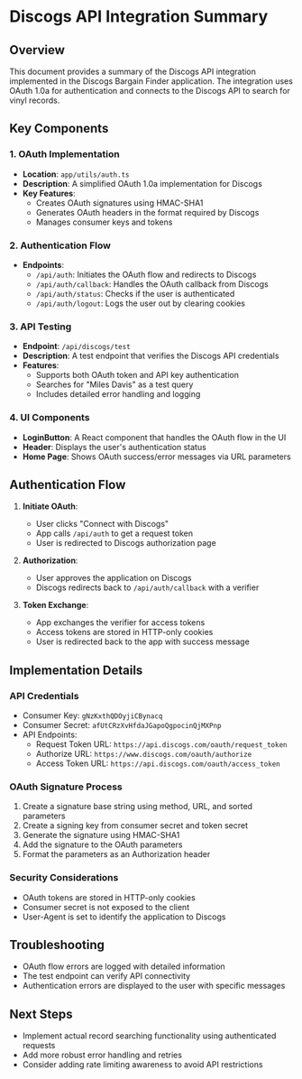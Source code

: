 # Discogs API Integration Summary

## Overview
This document provides a summary of the Discogs API integration implemented in the Discogs Bargain Finder application. The integration uses OAuth 1.0a for authentication and connects to the Discogs API to search for vinyl records.

## Key Components

### 1. OAuth Implementation
- **Location**: `app/utils/auth.ts`
- **Description**: A simplified OAuth 1.0a implementation for Discogs
- **Key Features**:
  - Creates OAuth signatures using HMAC-SHA1
  - Generates OAuth headers in the format required by Discogs
  - Manages consumer keys and tokens

### 2. Authentication Flow
- **Endpoints**:
  - `/api/auth`: Initiates the OAuth flow and redirects to Discogs
  - `/api/auth/callback`: Handles the OAuth callback from Discogs
  - `/api/auth/status`: Checks if the user is authenticated
  - `/api/auth/logout`: Logs the user out by clearing cookies

### 3. API Testing
- **Endpoint**: `/api/discogs/test`
- **Description**: A test endpoint that verifies the Discogs API credentials
- **Features**:
  - Supports both OAuth token and API key authentication
  - Searches for "Miles Davis" as a test query
  - Includes detailed error handling and logging

### 4. UI Components
- **LoginButton**: A React component that handles the OAuth flow in the UI
- **Header**: Displays the user's authentication status
- **Home Page**: Shows OAuth success/error messages via URL parameters

## Authentication Flow

1. **Initiate OAuth**:
   - User clicks "Connect with Discogs"
   - App calls `/api/auth` to get a request token
   - User is redirected to Discogs authorization page

2. **Authorization**:
   - User approves the application on Discogs
   - Discogs redirects back to `/api/auth/callback` with a verifier

3. **Token Exchange**:
   - App exchanges the verifier for access tokens
   - Access tokens are stored in HTTP-only cookies
   - User is redirected back to the app with success message

## Implementation Details

### API Credentials
- Consumer Key: `gNzKxthQDOyjiCBynacq`
- Consumer Secret: `afUtCRzXvHfdaJGapoQgpocinQjMXPnp`
- API Endpoints:
  - Request Token URL: `https://api.discogs.com/oauth/request_token`
  - Authorize URL: `https://www.discogs.com/oauth/authorize`
  - Access Token URL: `https://api.discogs.com/oauth/access_token`

### OAuth Signature Process
1. Create a signature base string using method, URL, and sorted parameters
2. Create a signing key from consumer secret and token secret
3. Generate the signature using HMAC-SHA1
4. Add the signature to the OAuth parameters
5. Format the parameters as an Authorization header

### Security Considerations
- OAuth tokens are stored in HTTP-only cookies
- Consumer secret is not exposed to the client
- User-Agent is set to identify the application to Discogs

## Troubleshooting
- OAuth flow errors are logged with detailed information
- The test endpoint can verify API connectivity
- Authentication errors are displayed to the user with specific messages

## Next Steps
- Implement actual record searching functionality using authenticated requests
- Add more robust error handling and retries
- Consider adding rate limiting awareness to avoid API restrictions 